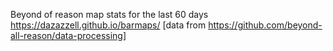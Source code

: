 Beyond of reason map stats for the last 60 days https://dazazzell.github.io/barmaps/
[data from https://github.com/beyond-all-reason/data-processing]
